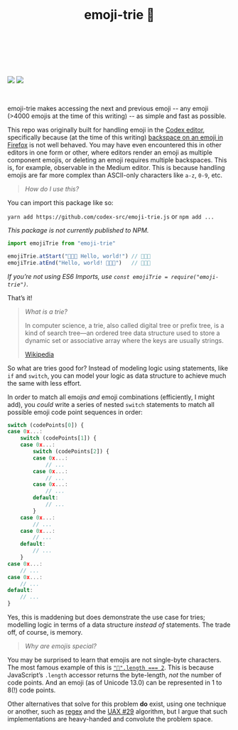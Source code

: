 <!-- https://github.com/streamich/react-use/blob/master/README.md -->
<div align="center">
  <h1>
    <br>
    <br>
    emoji-trie 🌳
    <br>
    <br>
    <br>
    <br>
  </h1>
</div>

![](https://img.shields.io/badge/eslint-passing-brightgreen) ![](https://img.shields.io/badge/jest-passing-brightgreen)

<br>

emoji-trie makes accessing the next and previous emoji -- any emoji (>4000 emojis at the time of this writing) -- as simple and fast as possible.

This repo was originally built for handling emoji in the [Codex editor](https://github.com/codex-src/codex-app), specifically because (at the time of this writing) [backspace on an emoji in Firefox](https://bugzilla.mozilla.org/show_bug.cgi?id=1198292) is not well behaved. You may have even encountered this in other editors in one form or other, where editors render an emoji as multiple component emojis, or deleting an emoji requires multiple backspaces. This is, for example, observable in the Medium editor. This is because handling emojis are far more complex than ASCII-only characters like `a-z`, `0-9`, etc.

> _How do I use this?_

You can import this package like so:

`yarn add https://github.com/codex-src/emoji-trie.js` or `npm add ...`

_This package is not currently published to NPM._

```js
import emojiTrie from "emoji-trie"

emojiTrie.atStart("👩🏽‍🔬 Hello, world!") // 👩🏽‍🔬
emojiTrie.atEnd("Hello, world! 👩🏽‍🔬")   // 👩🏽‍🔬
```

_If you’re not using ES6 Imports, use `const emojiTrie = require("emoji-trie")`._

That’s it!

> _What is a trie?_
>
> In computer science, a trie, also called digital tree or prefix tree, is a kind of search tree—an ordered tree data structure used to store a dynamic set or associative array where the keys are usually strings.
>
> [Wikipedia](https://en.wikipedia.org/wiki/Trie)

So what are tries good for? Instead of modeling logic using statements, like `if` and `switch`, you can model your logic as data structure to achieve much the same with less effort.

In order to match all emojis *and* emoji combinations (efficiently, I might add), you *could* write a series of nested `switch` statements to match all possible emoji code point sequences in order:

```js
switch (codePoints[0]) {
case 0x...:
	switch (codePoints[1]) {
	case 0x...:
		switch (codePoints[2]) {
		case 0x...:
			// ...
		case 0x...:
			// ...
		case 0x...:
			// ...
		default:
			// ...
		}
	case 0x...:
		// ...
	case 0x...:
		// ...
	default:
		// ...
	}
case 0x...:
	// ...
case 0x...:
	// ...
default:
	// ...
}
```

Yes, this is maddening but does demonstrate the use case for tries; modelling logic in terms of a data structure _instead of_ statements. The trade off, of course, is memory.

> _Why are emojis special?_

You may be surprised to learn that emojis are not single-byte characters. The most famous example of this is [`"💩".length === 2`](https://mathiasbynens.be/notes/javascript-unicode#counting-symbols). This is because JavaScript’s `.length` accessor returns the byte-length, *not* the number of code points. And an emoji (as of Unicode 13.0) can be represented in 1 to 8(!) code points.

Other alternatives that solve for this problem **do** exist, using one technique or another, such as [regex](https://github.com/mathiasbynens/emoji-regex) and the [UAX #29](https://unicode.org/reports/tr29/) algorithm, but I argue that such implementations are heavy-handed and convolute the problem space.

<!--

{
  "127995": {
    "8205": {
      "9792": {
        "65039": {
          "match": {
            "group": "People & Body",
            "subgroup": "person-fantasy",
            "codePoints": [
              129500,
              127995,
              8205,
              9792,
              65039
            ],
            "status": "fully-qualified",
            "emoji": "🧜🏻‍♀️",
            "tag": "E5.0",
            "description": "mermaid: light skin tone"
          }
        },
        // ...
      },
      // ...
    },
    // ...
  },
  // ...
}

-->
